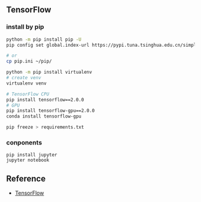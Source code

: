 ## TensorFlow

### install by pip

```bash
python -m pip install pip -U
pip config set global.index-url https://pypi.tuna.tsinghua.edu.cn/simple

# or
cp pip.ini ~/pip/

python -m pip install virtualenv
# create venv
virtualenv venv  

# TensorFlow CPU
pip install tensorflow==2.0.0  
# GPU
pip install tensorflow-gpu==2.0.0    
conda install tensorflow-gpu 

pip freeze > requirements.txt
```

### conponents

```
pip install jupyter
jupyter notebook
```

## Reference

* [TensorFlow](https://tensorflow.google.cn/install)
